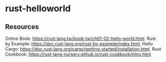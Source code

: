 # rust-helloworld

## Resources

Online Book: https://rust-lang.tw/book-tw/ch01-02-hello-world.html. 
Rust by Example: https://doc.rust-lang.org/rust-by-example/index.html. 
Hello Cargo: https://doc.rust-lang.org/cargo/getting-started/installation.html. 
Rust Cookbook: https://rust-lang-nursery.github.io/rust-cookbook/intro.html

